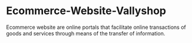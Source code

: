 # Ecommerce-Website-Vallyshop
Ecommerce website are online portals that facilitate online transactions of goods and services through means of the transfer of information.
